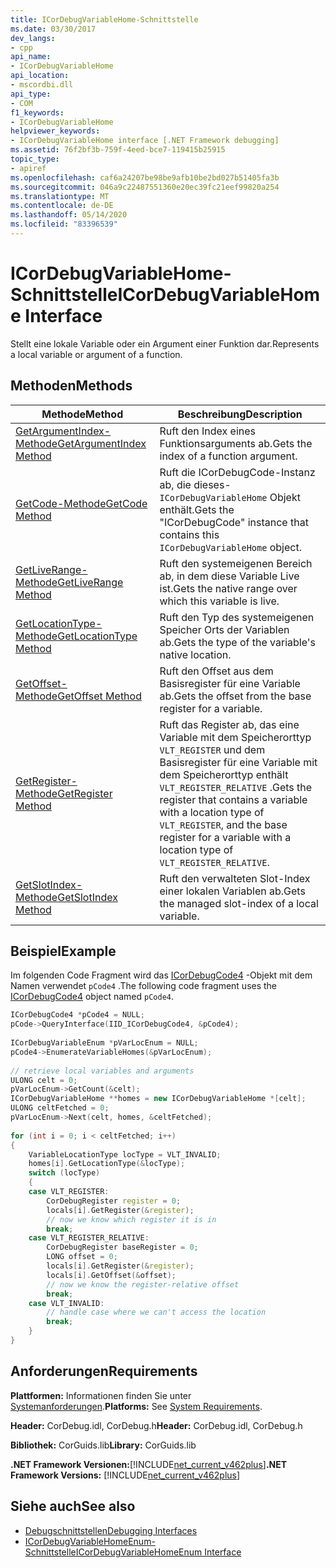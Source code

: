 ```yaml
---
title: ICorDebugVariableHome-Schnittstelle
ms.date: 03/30/2017
dev_langs:
- cpp
api_name:
- ICorDebugVariableHome
api_location:
- mscordbi.dll
api_type:
- COM
f1_keywords:
- ICorDebugVariableHome
helpviewer_keywords:
- ICorDebugVariableHome interface [.NET Framework debugging]
ms.assetid: 76f2bf3b-759f-4eed-bce7-119415b25915
topic_type:
- apiref
ms.openlocfilehash: caf6a24207be98be9afb10be2bd027b51405fa3b
ms.sourcegitcommit: 046a9c22487551360e20ec39fc21eef99820a254
ms.translationtype: MT
ms.contentlocale: de-DE
ms.lasthandoff: 05/14/2020
ms.locfileid: "83396539"
---
```

# <a name="icordebugvariablehome-interface"></a><span data-ttu-id="49e79-102">ICorDebugVariableHome-Schnittstelle</span><span class="sxs-lookup"><span data-stu-id="49e79-102">ICorDebugVariableHome Interface</span></span>
<span data-ttu-id="49e79-103">Stellt eine lokale Variable oder ein Argument einer Funktion dar.</span><span class="sxs-lookup"><span data-stu-id="49e79-103">Represents a local variable or argument of a function.</span></span>  
  
## <a name="methods"></a><span data-ttu-id="49e79-104">Methoden</span><span class="sxs-lookup"><span data-stu-id="49e79-104">Methods</span></span>  
  
|<span data-ttu-id="49e79-105">Methode</span><span class="sxs-lookup"><span data-stu-id="49e79-105">Method</span></span>|<span data-ttu-id="49e79-106">Beschreibung</span><span class="sxs-lookup"><span data-stu-id="49e79-106">Description</span></span>|  
|------------|-----------------|  
|[<span data-ttu-id="49e79-107">GetArgumentIndex-Methode</span><span class="sxs-lookup"><span data-stu-id="49e79-107">GetArgumentIndex Method</span></span>](icordebugvariablehome-getargumentindex-method.md)|<span data-ttu-id="49e79-108">Ruft den Index eines Funktionsarguments ab.</span><span class="sxs-lookup"><span data-stu-id="49e79-108">Gets the index of a function argument.</span></span>|  
|[<span data-ttu-id="49e79-109">GetCode-Methode</span><span class="sxs-lookup"><span data-stu-id="49e79-109">GetCode Method</span></span>](icordebugvariablehome-getcode-method.md)|<span data-ttu-id="49e79-110">Ruft die ICorDebugCode-Instanz ab, die dieses- `ICorDebugVariableHome` Objekt enthält.</span><span class="sxs-lookup"><span data-stu-id="49e79-110">Gets the "ICorDebugCode" instance that contains this `ICorDebugVariableHome` object.</span></span>|  
|[<span data-ttu-id="49e79-111">GetLiveRange-Methode</span><span class="sxs-lookup"><span data-stu-id="49e79-111">GetLiveRange Method</span></span>](icordebugvariablehome-getliverange-method.md)|<span data-ttu-id="49e79-112">Ruft den systemeigenen Bereich ab, in dem diese Variable Live ist.</span><span class="sxs-lookup"><span data-stu-id="49e79-112">Gets the native range over which this variable is live.</span></span>|  
|[<span data-ttu-id="49e79-113">GetLocationType-Methode</span><span class="sxs-lookup"><span data-stu-id="49e79-113">GetLocationType Method</span></span>](icordebugvariablehome-getlocationtype-method.md)|<span data-ttu-id="49e79-114">Ruft den Typ des systemeigenen Speicher Orts der Variablen ab.</span><span class="sxs-lookup"><span data-stu-id="49e79-114">Gets the type of the variable's native location.</span></span>|  
|[<span data-ttu-id="49e79-115">GetOffset-Methode</span><span class="sxs-lookup"><span data-stu-id="49e79-115">GetOffset Method</span></span>](icordebugvariablehome-getoffset-method.md)|<span data-ttu-id="49e79-116">Ruft den Offset aus dem Basisregister für eine Variable ab.</span><span class="sxs-lookup"><span data-stu-id="49e79-116">Gets the offset from the base register for a variable.</span></span>|  
|[<span data-ttu-id="49e79-117">GetRegister-Methode</span><span class="sxs-lookup"><span data-stu-id="49e79-117">GetRegister Method</span></span>](icordebugvariablehome-getregister-method.md)|<span data-ttu-id="49e79-118">Ruft das Register ab, das eine Variable mit dem Speicherorttyp `VLT_REGISTER` und dem Basisregister für eine Variable mit dem Speicherorttyp enthält `VLT_REGISTER_RELATIVE` .</span><span class="sxs-lookup"><span data-stu-id="49e79-118">Gets the register that contains a variable with a location type of `VLT_REGISTER`, and the base register for a variable with a location type of `VLT_REGISTER_RELATIVE`.</span></span>|  
|[<span data-ttu-id="49e79-119">GetSlotIndex-Methode</span><span class="sxs-lookup"><span data-stu-id="49e79-119">GetSlotIndex Method</span></span>](icordebugvariablehome-getslotindex-method.md)|<span data-ttu-id="49e79-120">Ruft den verwalteten Slot-Index einer lokalen Variablen ab.</span><span class="sxs-lookup"><span data-stu-id="49e79-120">Gets the managed slot-index of a local variable.</span></span>|  
  
## <a name="example"></a><span data-ttu-id="49e79-121">Beispiel</span><span class="sxs-lookup"><span data-stu-id="49e79-121">Example</span></span>  
 <span data-ttu-id="49e79-122">Im folgenden Code Fragment wird das [ICorDebugCode4](icordebugcode4-interface.md) -Objekt mit dem Namen verwendet `pCode4` .</span><span class="sxs-lookup"><span data-stu-id="49e79-122">The following code fragment uses the [ICorDebugCode4](icordebugcode4-interface.md) object named `pCode4`.</span></span>  
  
```cpp  
ICorDebugCode4 *pCode4 = NULL;  
pCode->QueryInterface(IID_ICorDebugCode4, &pCode4);  
  
ICorDebugVariableEnum *pVarLocEnum = NULL;  
pCode4->EnumerateVariableHomes(&pVarLocEnum);  
  
// retrieve local variables and arguments  
ULONG celt = 0;  
pVarLocEnum->GetCount(&celt);  
ICorDebugVariableHome **homes = new ICorDebugVariableHome *[celt];  
ULONG celtFetched = 0;  
pVarLocEnum->Next(celt, homes, &celtFetched);  
  
for (int i = 0; i < celtFetched; i++)  
{  
    VariableLocationType locType = VLT_INVALID;  
    homes[i].GetLocationType(&locType);  
    switch (locType)  
    {  
    case VLT_REGISTER:  
        CorDebugRegister register = 0;  
        locals[i].GetRegister(&register);  
        // now we know which register it is in  
        break;  
    case VLT_REGISTER_RELATIVE:  
        CorDebugRegister baseRegister = 0;  
        LONG offset = 0;  
        locals[i].GetRegister(&register);  
        locals[i].GetOffset(&offset);  
        // now we know the register-relative offset  
        break;  
    case VLT_INVALID:  
        // handle case where we can't access the location  
        break;  
    }  
}  
```  
  
## <a name="requirements"></a><span data-ttu-id="49e79-123">Anforderungen</span><span class="sxs-lookup"><span data-stu-id="49e79-123">Requirements</span></span>  
 <span data-ttu-id="49e79-124">**Plattformen:** Informationen finden Sie unter [Systemanforderungen](../../get-started/system-requirements.md).</span><span class="sxs-lookup"><span data-stu-id="49e79-124">**Platforms:** See [System Requirements](../../get-started/system-requirements.md).</span></span>  
  
 <span data-ttu-id="49e79-125">**Header:** CorDebug.idl, CorDebug.h</span><span class="sxs-lookup"><span data-stu-id="49e79-125">**Header:** CorDebug.idl, CorDebug.h</span></span>  
  
 <span data-ttu-id="49e79-126">**Bibliothek:** CorGuids.lib</span><span class="sxs-lookup"><span data-stu-id="49e79-126">**Library:** CorGuids.lib</span></span>  
  
 <span data-ttu-id="49e79-127">**.NET Framework Versionen:**[!INCLUDE[net_current_v462plus](../../../../includes/net-current-v462plus-md.md)]</span><span class="sxs-lookup"><span data-stu-id="49e79-127">**.NET Framework Versions:** [!INCLUDE[net_current_v462plus](../../../../includes/net-current-v462plus-md.md)]</span></span>  
  
## <a name="see-also"></a><span data-ttu-id="49e79-128">Siehe auch</span><span class="sxs-lookup"><span data-stu-id="49e79-128">See also</span></span>

- [<span data-ttu-id="49e79-129">Debugschnittstellen</span><span class="sxs-lookup"><span data-stu-id="49e79-129">Debugging Interfaces</span></span>](debugging-interfaces.md)
- [<span data-ttu-id="49e79-130">ICorDebugVariableHomeEnum-Schnittstelle</span><span class="sxs-lookup"><span data-stu-id="49e79-130">ICorDebugVariableHomeEnum Interface</span></span>](icordebugvariablehomeenum-interface.md)
